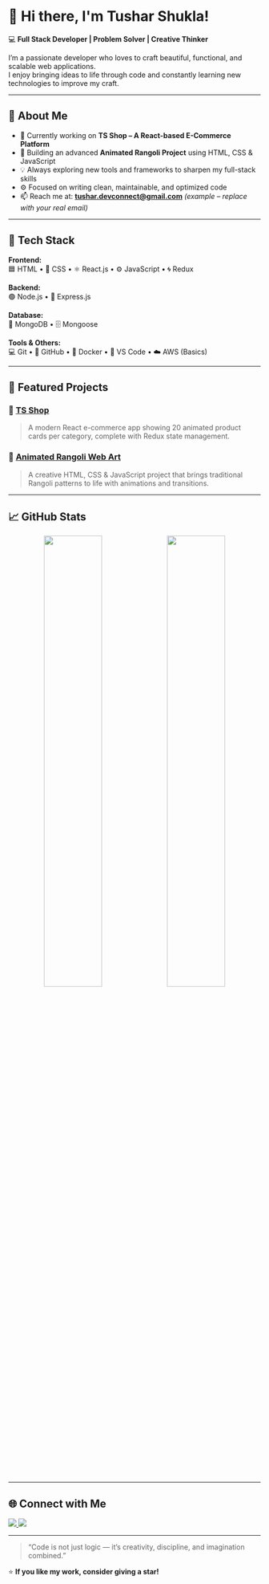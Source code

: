 # 👋 Hi there, I'm Tushar Shukla!

💻 **Full Stack Developer | Problem Solver | Creative Thinker**

I’m a passionate developer who loves to craft beautiful, functional, and scalable web applications.  
I enjoy bringing ideas to life through code and constantly learning new technologies to improve my craft.

---

## 🚀 About Me

- 🌱 Currently working on **TS Shop – A React-based E-Commerce Platform**
- 🎨 Building an advanced **Animated Rangoli Project** using HTML, CSS & JavaScript
- 💡 Always exploring new tools and frameworks to sharpen my full-stack skills
- ⚙️ Focused on writing clean, maintainable, and optimized code
- 📫 Reach me at: **tushar.devconnect@gmail.com** *(example – replace with your real email)*

---

## 🧠 Tech Stack

**Frontend:**  
🟦 HTML • 🎨 CSS • ⚛️ React.js • ⚙️ JavaScript • 🌀 Redux  

**Backend:**  
🟢 Node.js • 🚀 Express.js  

**Database:**  
🍃 MongoDB • 🗄️ Mongoose  

**Tools & Others:**  
💻 Git • 🐙 GitHub • 🐳 Docker • 🧩 VS Code • ☁️ AWS (Basics)

---

## 📂 Featured Projects

### 🛒 [TS Shop](#)
> A modern React e-commerce app showing 20 animated product cards per category, complete with Redux state management.

### 🎨 [Animated Rangoli Web Art](#)
> A creative HTML, CSS & JavaScript project that brings traditional Rangoli patterns to life with animations and transitions.

---

## 📈 GitHub Stats

<p align="center">
  <img width="48%" src="https://github-readme-stats.vercel.app/api?username=TusharShukla&show_icons=true&theme=radical" />
  <img width="48%" src="https://github-readme-streak-stats.herokuapp.com/?user=TusharShukla&theme=radical" />
</p>

---

## 🌐 Connect with Me

<p align="left">
  <a href="https://www.linkedin.com/in/tushar-shukla" target="_blank">
    <img src="https://img.shields.io/badge/LinkedIn-Tushar%20Shukla-blue?style=flat&logo=linkedin" />
  </a>
  <a href="https://github.com/TusharShukla" target="_blank">
    <img src="https://img.shields.io/badge/GitHub-TusharShukla-black?style=flat&logo=github" />
  </a>
</p>

---

> “Code is not just logic — it’s creativity, discipline, and imagination combined.”

⭐ **If you like my work, consider giving a star!**
